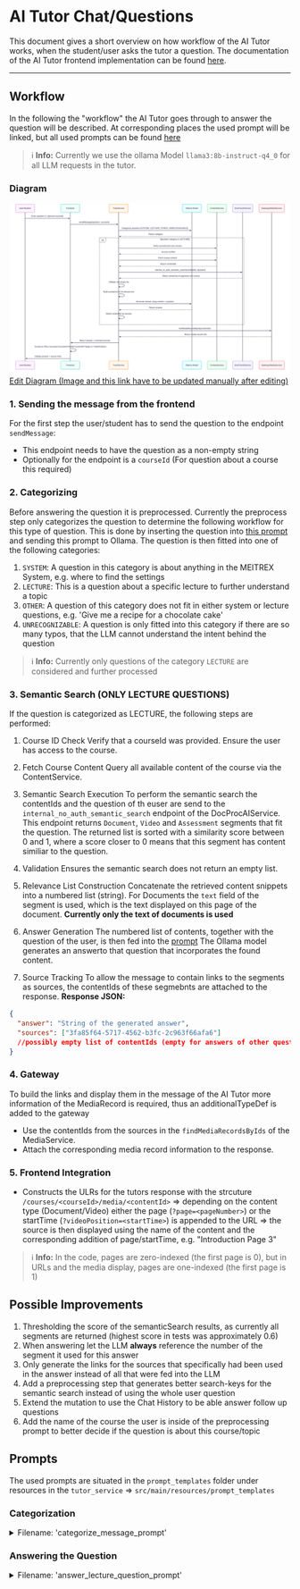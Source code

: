 # AI Tutor Chat/Questions

This document gives a short overview on how workflow of the AI Tutor works, when the student/user asks the tutor a question.
The documentation of the AI Tutor frontend implementation can be found [here](../../frontend/ai_tutor.md).

---

## Workflow
In the following the "workflow" the AI Tutor goes through to answer the question will be described. 
At corresponding places the used prompt will be linked, but all used prompts can be found [here](#prompts)
> ℹ️ **Info:** Currently we use the ollama Model `llama3:8b-instruct-q4_0` for all LLM requests in the tutor.

### Diagram
![](/images/ai-tutor-diagram.svg)
[Edit Diagram (Image and this link have to be updated manually after editing)](https://mermaid.live/edit#pako:eNp1Vf1v2joU_VeuLE3qNFoehaTFeupEaeirVNaOtJM2IVV-yQWsl9jMdtqxqv_7u84HUGD8gpOce3x87odfWaJTZJxZ_FmgSvBKirkR-VQB_ZbCOJnIpVAOHi0aELb8b8euSFG5fdQo8piR0cqhSve_D-5vPOChcNrEaJ5lgvuguywTufC4ejUmjdk-bhh7zLDcy_2R7Uong3JTWtwb__BH6LVw-CJWHlwv22NMpVgHVCEfPkDscAkdDjGdUqo5uAVCjtaKeU3rbTq-uBhFHCLSZ4DstU5qBUefQC_9SmSQ6MJYvEk_VkGjiELIIg6WeMcV31ET2dqGv1dyymFIgufayN_CY6vPREWElYlbCNwSE3-PH6JxC26j4cPjJGrB3cM_0aQFj18m0fDu-svNj8HlbVTrq5iOG5ETdIVRkFS8q11RXW9PTr7KhBbCJAs40ipbgZw129W8InPwtZHU0IG0DaxCbU40jDl8QyNnq7UlIFQKRVmjSULGbUKG8VrwoPwEzz5UYnqIdoSOdFas9FeW1kGu5vAV5Ca1u2xl3XGQPvuU6yeln0ThFk-29oQW3pOjDUNrnZePG7KSZndXq43DFDJpHegZVcs8JwoLL9ItwCba4J6cMvybyGRK_oLS6hjzpVuVHAexl4XMUlBF_i-arb0MZvjsm8Xhr73AptSuUaHx-whlXygnhfVNUp8UPq3PuYk_XFpV-EF5A-dEmanGPd-1lvKWNGcvB9D7kuzxprG3G6R-xWEmfddRw0-QPEzt5Yp4txJUp6XG74rNfST540Mp7TO9vYcfBO8ORS6gMjJZkLdr2e_VBnxnkpbzwTPRzLPOFAmN5cmthXZVr7b9d9MOF-1SjX9Ri7_4vKRhAtrA52eZor7XVm5SUDL7mcXhStpl5odgI7NSRwWg_iOJrMXmRqaM0_7YYjmaXPhH9uqZpowmYY5TxmmZ4kwUmZuyqXqjMBqxP7TOm0iji_mC8ZnILD0VS1-X9e3TQKhfdLxSSfNMR6J7Y1zdWOXFVbIy_sp-MR52T4LgrNMNg24Q9npBt8VWjHfC85PzMOz2e3_1Tvvh-Vnw1mK_Sx2dk6Df7YT9XhCedoOzs5AiDJmNZqgL5Rjvv_0PkShMxg)

### 1. Sending the message from the frontend
For the first step the user/student has to send the question to the endpoint `sendMessage`:
- This endpoint needs to have the question as a non-empty string
- Optionally for the endpoint is a `courseId` (For question about a course this required)

### 2. Categorizing 
Before answering the question it is preprocessed. Currently the preprocess step only categorizes the question to determine the following workflow for this type of question.
This is done by inserting the question into [this prompt](#categorization) and sending this prompt to Ollama.
The question is then fitted into one of the following categories:
1. `SYSTEM`: A question in this category is about anything in the MEITREX System, e.g. where to find the settings
2. `LECTURE`: This is a question about a specific lecture to further understand a topic
3. `OTHER`: A question of this category does not fit in either system or lecture questions, e.g. 'Give me a recipe for a chocolate cake'
4. `UNRECOGNIZABLE`: A question is only fitted into this category if there are so many typos, that the LLM cannot understand the intent behind the question

> ℹ️ **Info:** Currently only questions of the category `LECTURE` are considered and further processed


### 3. Semantic Search (ONLY LECTURE QUESTIONS)
If the question is categorized as LECTURE, the following steps are performed:
1. Course ID Check
Verify that a courseId was provided.
Ensure the user has access to the course.

2. Fetch Course Content
Query all available content of the course via the ContentService.

3. Semantic Search Execution
To perform the semantic search the contentIds and the question of th euser are send to the `internal_no_auth_semantic_search` endpoint of the DocProcAIService.
This endpoint returns `Document`, `Video` and `Assessment` segments that fit the question.
The returned list is sorted with a similarity score between 0 and 1, where a score closer to 0 means that this segment has content similiar to the question.

4. Validation
Ensures the semantic search does not return an empty list.

5. Relevance List Construction
Concatenate the retrieved content snippets into a numbered list (string).
For Documents the `text` field of the segment is used, which is the text displayed on this page of the document.
**Currently only the text of documents is used** 

6. Answer Generation
The numbered list of contents, together with the question of the user, is then fed into the [prompt](#answering-the-question)
The Ollama model generates an answerto that question that incorporates the found content.

7. Source Tracking
To allow the message to contain links to the segments as sources, the contentIds of these segmebnts are attached to the response.
**Response JSON:**
```json
{
  "answer": "String of the generated answer",
  "sources": ["3fa85f64-5717-4562-b3fc-2c963f66afa6"] 
  //possibly empty list of contentIds (empty for answers of other question categories)
}
```

### 4. Gateway
To build the links and display them in the message of the AI Tutor more information of the MediaRecord is required, thus an additionalTypeDef is added to the gateway
- Use the contentIds from the sources in the `findMediaRecordsByIds` of the MediaService.
- Attach the corresponding media record information to the response.

### 5. Frontend Integration
- Constructs the ULRs for the tutors response with the strcuture `/courses/<courseId>/media/<contentId>`
=> depending on the content type (Document/Video) either the page (`?page=<pageNumber>`) or the startTime (`?videoPosition=<startTime>`) is appended to the URL
=> the source is then displayed using the name of the content and the corresponding addition of page/startTime, e.g. "Introduction Page 3"
>ℹ️ **Info:** In the code, pages are zero-indexed (the first page is 0), but in URLs and the media display, pages are one-indexed (the first page is 1)

## Possible Improvements
1. Thresholding the score of the semanticSearch results, as currently all segments are returned (highest score in tests was approximately 0.6)
2. When answering let the LLM **always** reference the number of the segment it used for this answer 
3. Only generate the links for the sources that specifically had been used in the answer instead of all that were fed into the LLM
4. Add a preprocessing step that generates better search-keys for the semantic search instead of using the whole user question
5. Extend the mutation to use the Chat History to be able answer follow up questions
6. Add the name of the course the user is inside of the preprocessing prompt to better decide if the question is about this course/topic

## Prompts
The used prompts are situated in the `prompt_templates` folder under resources in the `tutor_service` => `src/main/resources/prompt_templates`

### Categorization

<details>
  <summary>Filename: 'categorize_message_prompt'</summary>

  ```txt
  Your job is to categorize a given question into one of four categories: SYSTEM, LECTURE, OTHER, or UNRECOGNIZABLE.
  To do this you must also correct typos and grammar in the question where possible.
  If the corrected version makes the meaning clear, use it to choose the appropriate category.
  Categories:
  1. SYSTEM: Choose this if the question is about the website or app the user is Categories:
  1. SYSTEM: Choose this if the question is about the website or app the user is currently using. For example: "Where do I change my avatar?" These questions relate specifically to the system or platform itself.
  2. LECTURE: Choose this if the question is about understanding or explaining academic content related to a university course. These questions should NOT relate to the website or app. These question are not limited to only a "question" itself, but can also be message that convey the meaning of trying to understand a topic on a deeper level. For example: "What is unsupervised learning" or "Can you give examples for the Chain rule in differentiation"
  3. OTHER: Choose this if the question fits neither SYSTEM nor LECTURE categories and is a general inquiry.
  4. UNRECOGNIZABLE: Choose this if the question is too garbled, incomplete, or contains too many typos or grammar issues to be understood reliably.

  Only use the UNRECOGNIZABLE category when the meaning is truly unclear even after trying to correct it.

  Your response must be a JSON object ONLY (no extra text) with the exact following structure and keys:

  {
    "question": "the original question here",
    "category": "SYSTEM" | "LECTURE" | "OTHER" | "UNRECOGNIZABLE"
  }

  QUESTION:
  {{question}}
  ```
</details>

### Answering the Question

<details>
  <summary>Filename: 'answer_lecture_question_prompt'</summary>

  ```txt
  You are an AI tutor helping a student understand lecture material.

  Below is a question the student has asked, along with excerpts from the lecture that are relevant to the question.
  Please use only the information in the provided lecture content to answer the question as accurately as possible.

  If the information is insufficient to answer, say so and avoid making assumptions.

  Always answer in the same language as the student's question.
  Do not translate or localize technical terms or vocabulary from the lecture content — keep them exactly as they appear.

  Your entire response must be a valid JSON object of the following form:

  {"answer": "your answer here"}

  If it helps clarity, you may refer to specific parts of the lecture content using their assigned numbers (e.g., "[1]", "[2]", etc.).
  ---

  Question:
  {{question}}

  ---

  Relevant Lecture Content:
  {{content}}

  ```
</details>